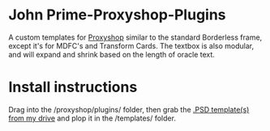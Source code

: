# John Prime-Proxyshop-Plugins
A custom templates for [Proxyshop](https://drive.google.com/drive/folders/1L_uG3so5GxyM3CVpFHuZSYsOZOdF6n5W?usp=share_link) similar to the standard Borderless frame, except it's for MDFC's and Transform Cards. The textbox is also modular, and will expand and shrink based on the length of oracle text.

# Install instructions
Drag into the /proxyshop/plugins/ folder, then grab the [.PSD template(s) from my drive](https://drive.google.com/drive/folders/1L_uG3so5GxyM3CVpFHuZSYsOZOdF6n5W?usp=share_link) and plop it in the /templates/ folder.

